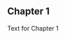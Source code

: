 <!--
 * @Author: BDFD
 * @Date: 2022-01-08 01:50:21
 * @LastEditTime: 2022-01-08 01:50:21
 * @LastEditors: BDFD
 * @Description:
 * @FilePath: \1stProject\chapter1.md
-->

## Chapter 1

Text for Chapter 1
